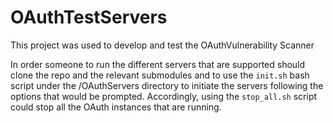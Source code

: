 # OAuthTestServers

This project was used to develop and test the OAuthVulnerability Scanner

In order someone to run the different servers that are supported should clone the repo and the relevant submodules and to use the `init.sh` bash script under the /OAuthServers directory to initiate the servers following the options that would be prompted. Accordingly, using the `stop_all.sh` script could stop all the OAuth instances that are running.